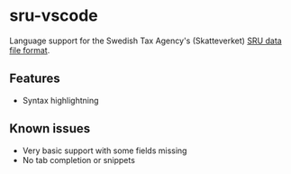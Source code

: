 # sru-vscode

Language support for the Swedish Tax Agency's (Skatteverket) [SRU data file format](https://www.skatteverket.se/foretag/etjansterochblanketter/allaetjanster/tjanster/filoverforing/informationomsruuppgifter.4.3dfca4f410f4fc63c86800020896.html).

## Features

- Syntax highlightning

## Known issues

- Very basic support with some fields missing
- No tab completion or snippets